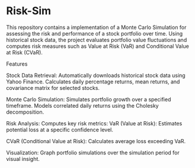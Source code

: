 # Risk-Sim
This repository contains a implementation of a Monte Carlo Simulation for assessing the risk and performance of a stock portfolio over time. Using historical stock data, the project evaluates portfolio value fluctuations and computes risk measures such as Value at Risk (VaR) and Conditional Value at Risk (CVaR).

Features

Stock Data Retrieval:
Automatically downloads historical stock data using Yahoo Finance.
Calculates daily percentage returns, mean returns, and covariance matrix for selected stocks.

Monte Carlo Simulation:
Simulates portfolio growth over a specified timeframe.
Models correlated daily returns using the Cholesky decomposition.

Risk Analysis:
Computes key risk metrics:
VaR (Value at Risk): Estimates potential loss at a specific confidence level.

CVaR (Conditional Value at Risk): Calculates average loss exceeding VaR.

Visualization:
Graph portfolio simulations over the simulation period for visual insight.

